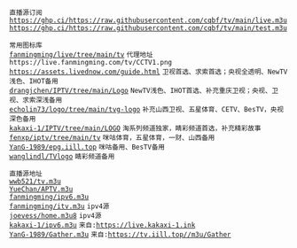 `直播源订阅`  
[`https://ghp.ci/https://raw.githubusercontent.com/cqbf/tv/main/live.m3u`](https://ghp.ci/https://raw.githubusercontent.com/cqbf/tv/main/live.m3u)  
[`https://ghp.ci/https://raw.githubusercontent.com/cqbf/tv/main/test.m3u`](https://ghp.ci/https://raw.githubusercontent.com/cqbf/tv/main/test.m3u)  

`常用图标库`  
[`fanmingming/live/tree/main/tv`](https://github.com/fanmingming/live/tree/main/tv)   `代理地址 https://live.fanmingming.com/tv/CCTV1.png`  
[`https://assets.livednow.com/guide.html`](https://assets.livednow.com/guide.html) `卫视首选、求索首选；央视全透明、NewTV浅色、IHOT备用`  
[`drangjchen/IPTV/tree/main/Logo`](https://github.com/drangjchen/IPTV/tree/main/Logo) `NewTV浅色、IHOT首选、补充重庆卫视；央视、卫视、求索深浅备用`  
[`echolin73/logo/tree/main/tvg-logo`](https://github.com/echolin73/logo/tree/main/tvg-logo) `补充山西卫视、五星体育、CETV、BesTV，央视深色备用`  
[`kakaxi-1/IPTV/tree/main/LOGO`](https://github.com/kakaxi-1/IPTV/tree/main/LOGO) `淘系列频道独家，睛彩频道首选，补充精彩故事`  
[`fenxp/iptv/tree/main/tv`](https://github.com/fenxp/iptv/tree/main/tv) `咪咕体育，五星体育，一财、山西备用`  
[`YanG-1989/epg.iill.top`](https://epg.iill.top) `咪咕备用、BesTV备用`  
[`wanglindl/TVlogo`](https://github.com/wanglindl/TVlogo) `睛彩频道备用`  

`直播源地址`  
[`wwb521/tv.m3u`](https://github.com/wwb521/live/blob/main/tv.m3u)   
[`YueChan/APTV.m3u`](https://github.com/YueChan/Live/blob/main/APTV.m3u)  
[`fanmingming/ipv6.m3u`](https://github.com/fanmingming/live/blob/main/tv/m3u/ipv6.m3u)  
[`fanmingming/itv.m3u`](https://github.com/fanmingming/live/blob/main/tv/m3u/itv.m3u)  `ipv4源`  
[`joevess/home.m3u8`](https://github.com/joevess/IPTV/blob/main/home.m3u8)  `ipv4源`  
[`kakaxi-1/ipv6.m3u`](https://github.com/kakaxi-1/IPTV/blob/main/ipv6.m3u)  `来自:`[`https://live.kakaxi-1.ink`](https://live.kakaxi-1.ink)  
[`YanG-1989/Gather.m3u`](https://github.com/YanG-1989/m3u/blob/main/Gather.m3u)  `来自:`[`https://tv.iill.top//m3u/Gather`](https://tv.iill.top//m3u/Gather)  
